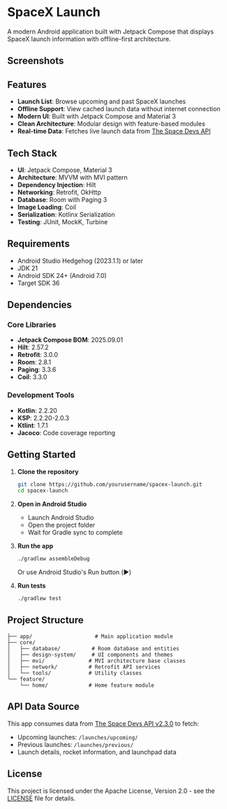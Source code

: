 # SpaceX Launch

A modern Android application built with Jetpack Compose that displays SpaceX launch information with offline-first architecture.

## Screenshots

<!-- Add screenshots here -->

## Features

- **Launch List**: Browse upcoming and past SpaceX launches
- **Offline Support**: View cached launch data without internet connection
- **Modern UI**: Built with Jetpack Compose and Material 3
- **Clean Architecture**: Modular design with feature-based modules
- **Real-time Data**: Fetches live launch data from [The Space Devs API](https://ll.thespacedevs.com/2.3.0/)

## Tech Stack

- **UI**: Jetpack Compose, Material 3
- **Architecture**: MVVM with MVI pattern
- **Dependency Injection**: Hilt
- **Networking**: Retrofit, OkHttp
- **Database**: Room with Paging 3
- **Image Loading**: Coil
- **Serialization**: Kotlinx Serialization
- **Testing**: JUnit, MockK, Turbine

## Requirements

- Android Studio Hedgehog (2023.1.1) or later
- JDK 21
- Android SDK 24+ (Android 7.0)
- Target SDK 36

## Dependencies

### Core Libraries
- **Jetpack Compose BOM**: 2025.09.01
- **Hilt**: 2.57.2
- **Retrofit**: 3.0.0
- **Room**: 2.8.1
- **Paging**: 3.3.6
- **Coil**: 3.3.0

### Development Tools
- **Kotlin**: 2.2.20
- **KSP**: 2.2.20-2.0.3
- **Ktlint**: 1.7.1
- **Jacoco**: Code coverage reporting

## Getting Started

1. **Clone the repository**
   ```bash
   git clone https://github.com/yourusername/spacex-launch.git
   cd spacex-launch
   ```

2. **Open in Android Studio**
   - Launch Android Studio
   - Open the project folder
   - Wait for Gradle sync to complete

3. **Run the app**
   ```bash
   ./gradlew assembleDebug
   ```
   Or use Android Studio's Run button (▶️)

4. **Run tests**
   ```bash
   ./gradlew test
   ```

## Project Structure

```
├── app/                    # Main application module
├── core/
│   ├── database/          # Room database and entities
│   ├── design-system/     # UI components and themes
│   ├── mvi/              # MVI architecture base classes
│   ├── network/          # Retrofit API services
│   └── tools/            # Utility classes
└── feature/
    └── home/             # Home feature module
```

## API Data Source

This app consumes data from [The Space Devs API v2.3.0](https://ll.thespacedevs.com/2.3.0/) to fetch:
- Upcoming launches: `/launches/upcoming/`
- Previous launches: `/launches/previous/`
- Launch details, rocket information, and launchpad data

## License

This project is licensed under the Apache License, Version 2.0 - see the [LICENSE](LICENSE) file for details.
